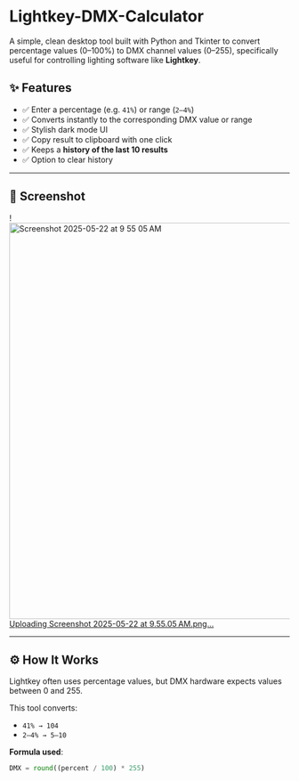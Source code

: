 # Lightkey-DMX-Calculator
A simple, clean desktop tool built with Python and Tkinter to convert percentage values (0–100%) to DMX channel values (0–255), specifically useful for controlling lighting software like **Lightkey**.

## ✨ Features

- ✅ Enter a percentage (e.g. `41%`) or range (`2–4%`)
- ✅ Converts instantly to the corresponding DMX value or range
- ✅ Stylish dark mode UI
- ✅ Copy result to clipboard with one click
- ✅ Keeps a **history of the last 10 results**
- ✅ Option to clear history

---

## 📸 Screenshot

!<img width="712" alt="Screenshot 2025-05-22 at 9 55 05 AM" src="https://github.com/user-attachments/assets/cdb26acf-0895-427a-81d3-418b89e7ea32" />
[Uploading Screenshot 2025-05-22 at 9.55.05 AM.png…]()
 <!-- Optional: Add a screenshot to your repo -->

---

## ⚙️ How It Works

Lightkey often uses percentage values, but DMX hardware expects values between 0 and 255.

This tool converts:
- `41% → 104`
- `2–4% → 5–10`

**Formula used**:
```python
DMX = round((percent / 100) * 255)
